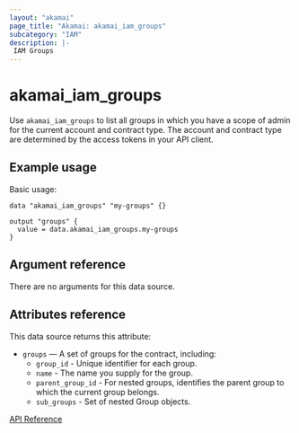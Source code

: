 ```yaml
---
layout: "akamai"
page_title: "Akamai: akamai_iam_groups"
subcategory: "IAM"
description: |-
 IAM Groups
---
```


# akamai_iam_groups

Use `akamai_iam_groups` to list all groups in which you have a scope of admin for the current account and contract type. The account and contract type are determined by the access tokens in your API client.

## Example usage

Basic usage:

```hcl
data "akamai_iam_groups" "my-groups" {}

output "groups" {
  value = data.akamai_iam_groups.my-groups
}
```

## Argument reference

There are no arguments for this data source.

## Attributes reference

This data source returns this attribute:

* `groups` — A set of groups for the contract, including:
  * `group_id` - Unique identifier for each group.
  * `name` - The name you supply for the group.
  * `parent_group_id` - For nested groups, identifies the parent group to which the current group belongs.
  * `sub_groups` - Set of nested Group objects.

[API Reference](https://developer.akamai.com/api/core_features/identity_management_user_admin/v2.html#getgroups)
